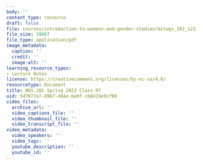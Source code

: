 ```yaml
---
body: ''
content_type: resource
draft: false
file: courses/introduction-to-womens-and-gender-studies/mitwgs_101_s23_class7outline.pdf
file_size: 18067
file_type: application/pdf
image_metadata:
  caption: ''
  credit: ''
  image-alt: ''
learning_resource_types:
- Lecture Notes
license: https://creativecommons.org/licenses/by-nc-sa/4.0/
resourcetype: Document
title: WGS.101 Spring 2023 Class 07
uid: 5d7677e7-89b7-484e-bebf-cb8419e9cf69
video_files:
  archive_url: ''
  video_captions_file: ''
  video_thumbnail_file: ''
  video_transcript_file: ''
video_metadata:
  video_speakers: ''
  video_tags: ''
  youtube_description: ''
  youtube_id: ''
---
```

